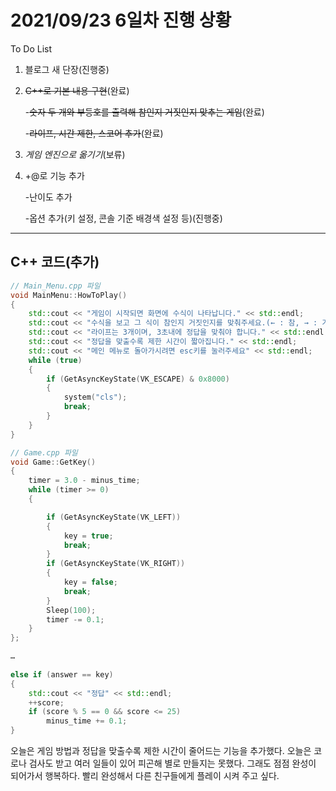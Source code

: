 # 2021/09/23 6일차 진행 상황

To Do List

1. 블로그 새 단장(진행중)

2. ~~C++로 기본 내용 구현~~(완료)

   -~~숫자 두 개와 부등호를 출력해 참인지 거짓인지 맞추는 게임~~(완료)

   -~~라이프, 시간 제한, 스코어 추가~~(완료)

3. *게임 엔진으로 옮기기*(보류)

4. +@로 기능 추가

   -난이도 추가

   -옵션 추가(키 설정, 콘솔 기준 배경색 설정 등)(진행중)

------

## C++ 코드(추가)

```c++
// Main_Menu.cpp 파일
void MainMenu::HowToPlay()
{
	std::cout << "게임이 시작되면 화면에 수식이 나타납니다." << std::endl;
	std::cout << "수식을 보고 그 식이 참인지 거짓인지를 맞춰주세요.(← : 참, → : 거짓)" << std::endl;
	std::cout << "라이프는 3개이며, 3초내에 정답을 맞춰야 합니다." << std::endl;
	std::cout << "정답을 맞출수록 제한 시간이 짧아집니다." << std::endl;
	std::cout << "메인 메뉴로 돌아가시려면 esc키를 눌러주세요" << std::endl;
	while (true)
	{
		if (GetAsyncKeyState(VK_ESCAPE) & 0x8000)
		{
			system("cls");
			break;
		}
	}
}
```

```c++
// Game.cpp 파일
void Game::GetKey()
{
	timer = 3.0 - minus_time;
	while (timer >= 0)
	{

		if (GetAsyncKeyState(VK_LEFT))
		{
			key = true;
			break;
		}
		if (GetAsyncKeyState(VK_RIGHT))
		{
			key = false;
			break;
		}
		Sleep(100);
		timer -= 0.1;
	}
};

…
    
else if (answer == key)
{
	std::cout << "정답" << std::endl;
	++score;
	if (score % 5 == 0 && score <= 25)
		minus_time += 0.1;
}
```

오늘은 게임 방법과 정답을 맞출수록 제한 시간이 줄어드는 기능을 추가했다. 오늘은 코로나 검사도 받고 여러 일들이 있어 피곤해 별로 만들지는 못했다. 그래도 점점 완성이 되어가서 행복하다. 빨리 완성해서 다른 친구들에게 플레이 시켜 주고 싶다.